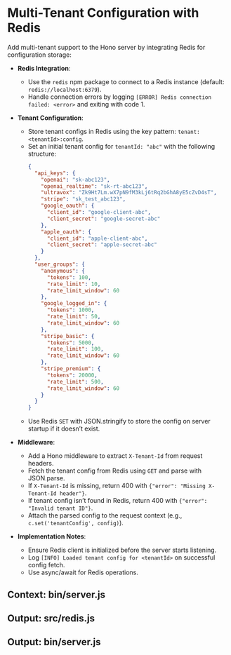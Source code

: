 # Multi-Tenant Configuration with Redis

Add multi-tenant support to the Hono server by integrating Redis for configuration storage:

- **Redis Integration**:
  - Use the `redis` npm package to connect to a Redis instance (default: `redis://localhost:6379`).
  - Handle connection errors by logging `[ERROR] Redis connection failed: <error>` and exiting with code 1.
- **Tenant Configuration**:
  - Store tenant configs in Redis using the key pattern: `tenant:<tenantId>:config`.
  - Set an initial tenant config for `tenantId: "abc"` with the following structure:
    ```json
    {
      "api_keys": {
        "openai": "sk-abc123",
        "openai_realtime": "sk-rt-abc123",
        "ultravox": "Zk9Ht7Lm.wX7pN9fM3kLj6tRq2bGhA8yE5cZvD4sT",
        "stripe": "sk_test_abc123",
        "google_oauth": {
          "client_id": "google-client-abc",
          "client_secret": "google-secret-abc"
        },
        "apple_oauth": {
          "client_id": "apple-client-abc",
          "client_secret": "apple-secret-abc"
        }
      },
      "user_groups": {
        "anonymous": {
          "tokens": 100,
          "rate_limit": 10,
          "rate_limit_window": 60
        },
        "google_logged_in": {
          "tokens": 1000,
          "rate_limit": 50,
          "rate_limit_window": 60
        },
        "stripe_basic": {
          "tokens": 5000,
          "rate_limit": 100,
          "rate_limit_window": 60
        },
        "stripe_premium": {
          "tokens": 20000,
          "rate_limit": 500,
          "rate_limit_window": 60
        }
      }
    }
    ```
  - Use Redis `SET` with JSON.stringify to store the config on server startup if it doesn’t exist.
- **Middleware**:
  - Add a Hono middleware to extract `X-Tenant-Id` from request headers.
  - Fetch the tenant config from Redis using `GET` and parse with JSON.parse.
  - If `X-Tenant-Id` is missing, return 400 with `{"error": "Missing X-Tenant-Id header"}`.
  - If tenant config isn’t found in Redis, return 400 with `{"error": "Invalid tenant ID"}`.
  - Attach the parsed config to the request context (e.g., `c.set('tenantConfig', config)`).

- **Implementation Notes**:
  - Ensure Redis client is initialized before the server starts listening.
  - Log `[INFO] Loaded tenant config for <tenantId>` on successful config fetch.
  - Use async/await for Redis operations.

## Context: bin/server.js
## Output: src/redis.js
## Output: bin/server.js


